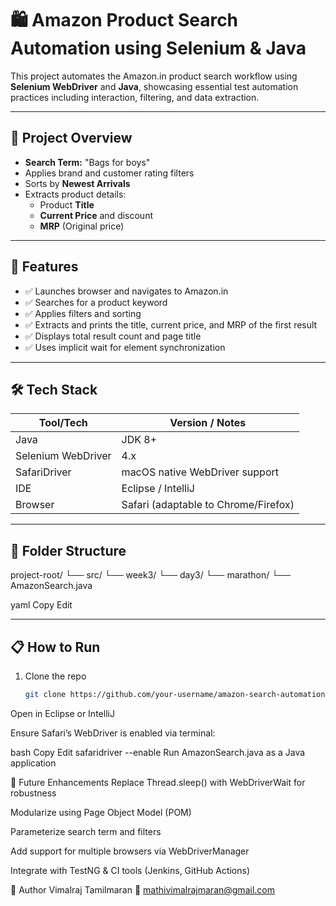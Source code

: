 # 🛍️ Amazon Product Search Automation using Selenium & Java

This project automates the Amazon.in product search workflow using **Selenium WebDriver** and **Java**, showcasing essential test automation practices including interaction, filtering, and data extraction.

---

## 📌 Project Overview

- **Search Term:** "Bags for boys"
- Applies brand and customer rating filters
- Sorts by **Newest Arrivals**
- Extracts product details:
  - Product **Title**
  - **Current Price** and discount
  - **MRP** (Original price)

---

## 🚀 Features

- ✅ Launches browser and navigates to Amazon.in
- ✅ Searches for a product keyword
- ✅ Applies filters and sorting
- ✅ Extracts and prints the title, current price, and MRP of the first result
- ✅ Displays total result count and page title
- ✅ Uses implicit wait for element synchronization

---

## 🛠️ Tech Stack

| Tool/Tech         | Version / Notes                   |
|-------------------|-----------------------------------|
| Java              | JDK 8+                            |
| Selenium WebDriver| 4.x                               |
| SafariDriver      | macOS native WebDriver support    |
| IDE               | Eclipse / IntelliJ                |
| Browser           | Safari (adaptable to Chrome/Firefox) |

---

## 🧩 Folder Structure

project-root/
└── src/
└── week3/
└── day3/
└── marathon/
└── AmazonSearch.java

yaml
Copy
Edit

---

## 📋 How to Run

1. Clone the repo  
   ```bash
   git clone https://github.com/your-username/amazon-search-automation.git
Open in Eclipse or IntelliJ

Ensure Safari’s WebDriver is enabled via terminal:

bash
Copy
Edit
safaridriver --enable
Run AmazonSearch.java as a Java application

🔮 Future Enhancements
Replace Thread.sleep() with WebDriverWait for robustness

Modularize using Page Object Model (POM)

Parameterize search term and filters

Add support for multiple browsers via WebDriverManager

Integrate with TestNG & CI tools (Jenkins, GitHub Actions)

📎 Author
Vimalraj Tamilmaran
📧 mathivimalrajmaran@gmail.com
